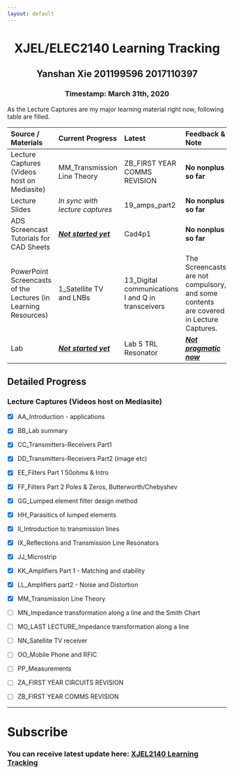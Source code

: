 ```yaml
---
layout: default
---
```

# <center>XJEL/ELEC2140 Learning Tracking</center>
## <center>Yanshan Xie 201199596 2017110397</center>
### <center>Timestamp: March 31th, 2020</center>

As the Lecture Captures are my major learning material right now, following table are filled.

| Source / Materials  | Current Progress  | Latest | Feedback & Note |
|:-----|:-----|:-----|:-----|
|Lecture Captures (Videos host on Mediasite)|MM_Transmission Line Theory|ZB_FIRST YEAR COMMS REVISION|**No nonplus so far**|
|Lecture Slides|*In sync with lecture captures*|19_amps_part2|**No nonplus so far**|
|ADS Screencast Tutorials for CAD Sheets|***<u>Not started yet</u>***|Cad4p1|**No nonplus so far**|
|PowerPoint Screencasts of the Lectures (in Learning Resources)|1_Satellite TV and LNBs|13_Digital communications I and Q in transceivers|The Screencasts are not compulsory, and some contents are covered in Lecture Captures.|
|Lab|***<u>Not started yet</u>***|Lab 5 TRL Resonator|***<u>Not pragmatic now</u>***|

## Detailed Progress
### Lecture Captures (Videos host on Mediasite)
- [x] AA_Introduction - applications
- [x] BB_Lab summary
- [x] CC_Transmitters-Receivers Part1
- [x] DD_Transmitters-Receivers Part2 (image etc)
- [x] EE_Filters Part 1 50ohms & Intro
- [x] FF_Filters Part 2 Poles & Zeros, Butterworth/Chebyshev
- [x] GG_Lumped element filter design method
- [x] HH_Parasitics of lumped elements
- [x] II_Introduction to transmission lines
- [x] IX_Reflections and Transmission Line Resonators
- [x] JJ_Microstrip
- [x] KK_Amplifiers Part 1 - Matching and stability
- [x] LL_Amplifiers part2 - Noise and Distortion
- [x] MM_Transmission Line Theory
- [ ] MN_Impedance transformation along a line and the Smith Chart
- [ ] MO_LAST LECTURE_Impedance transformation along a line
- [ ] NN_Satellite TV receiver
- [ ] OO_Mobile Phone and RFIC
- [ ] PP_Measurements
- [ ] ZA_FIRST YEAR CIRCUITS REVISION
- [ ] ZB_FIRST YEAR COMMS REVISION



***
# Subscribe
###  You can receive latest update here: [XJEL2140 Learning Tracking](./XJEL2140_Contents.html)